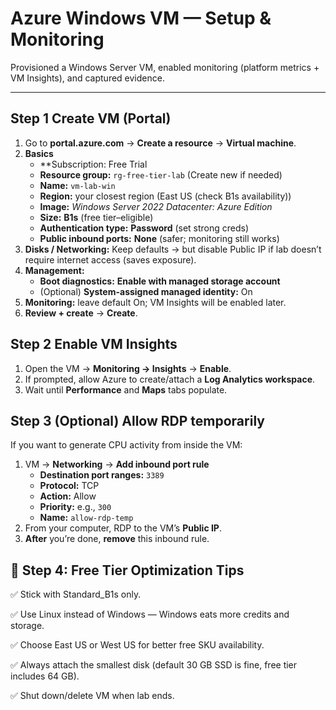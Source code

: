 # Azure Windows VM — Setup & Monitoring

Provisioned a Windows Server VM, enabled monitoring (platform metrics + VM Insights), and captured evidence.

---

## Step 1 Create VM (Portal)
1. Go to **portal.azure.com** → **Create a resource** → **Virtual machine**.
2. **Basics**
   - **Subscription: Free Trial 
   - **Resource group:** `rg-free-tier-lab` (Create new if needed)
   - **Name:** `vm-lab-win`
   - **Region:** your closest region (East US (check B1s availability))
   - **Image:** *Windows Server 2022 Datacenter: Azure Edition*
   - **Size:** **B1s** (free tier–eligible)
   - **Authentication type:** **Password** (set strong creds)
   - **Public inbound ports:** **None** (safer; monitoring still works)
4. **Disks / Networking:** Keep defaults → but disable Public IP if lab doesn’t require internet access (saves exposure).
5. **Management:**
   - **Boot diagnostics:** **Enable with managed storage account**
   - (Optional) **System-assigned managed identity:** On
6. **Monitoring:** leave default On; VM Insights will be enabled later.
7. **Review + create** → **Create**.

## Step 2 Enable VM Insights
1. Open the VM → **Monitoring → Insights** → **Enable**.
2. If prompted, allow Azure to create/attach a **Log Analytics workspace**.
3. Wait until **Performance** and **Maps** tabs populate.

## Step 3 (Optional) Allow RDP temporarily
If you want to generate CPU activity from inside the VM:
1. VM → **Networking** → **Add inbound port rule**
   - **Destination port ranges:** `3389`
   - **Protocol:** TCP
   - **Action:** Allow
   - **Priority:** e.g., `300`
   - **Name:** `allow-rdp-temp`
2. From your computer, RDP to the VM’s **Public IP**.
3. **After** you’re done, **remove** this inbound rule.

## 🔹 Step 4: Free Tier Optimization Tips
✅ Stick with Standard_B1s only.

✅ Use Linux instead of Windows — Windows eats more credits and storage.

✅ Choose East US or West US for better free SKU availability.

✅ Always attach the smallest disk (default 30 GB SSD is fine, free tier includes 64 GB).

✅ Shut down/delete VM when lab ends.
